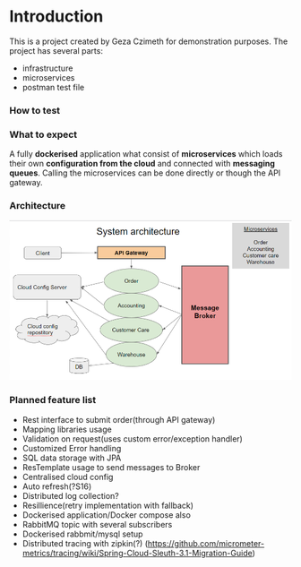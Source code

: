 # Introduction

This is a project created by Geza Czimeth for demonstration purposes.
The project has several parts:
- infrastructure
- microservices
- postman test file

### How to test

### What to expect

A fully <b>dockerised</b> application what consist of <b>microservices</b> which loads their own <b>configuration from the cloud</b> and connected with <b>messaging queues</b>.
Calling the microservices can be done directly or though the API gateway.

### Architecture
![Architecture](/assets/images/architecture.png)


### Planned feature list

- Rest interface to submit order(through API gateway)
- Mapping libraries usage
- Validation on request(uses custom error/exception handler)
- Customized Error handling
- SQL data storage with JPA
- ResTemplate usage to send messages to Broker
- Centralised cloud config
- Auto refresh(?S16)
- Distributed log collection?
- Resillience(retry implementation with fallback)
- Dockerised application/Docker compose also
- RabbitMQ topic with several subscribers
- Dockerised rabbmit/mysql setup
- Distributed tracing with zipkin(?)
 (https://github.com/micrometer-metrics/tracing/wiki/Spring-Cloud-Sleuth-3.1-Migration-Guide)